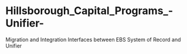 # Hillsborough_Capital_Programs_-Unifier-
Migration and Integration Interfaces between EBS System of Record and Unifier
